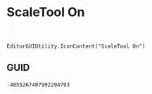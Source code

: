 # ScaleTool On
![](/img/ScaleTool%20On.png)

``` CSharp
EditorGUIUtility.IconContent("ScaleTool On")
```
## GUID
```
-4055267407992294793
```

